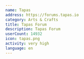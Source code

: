 ```yaml
---
name: Tapas
address: https://forums.tapas.io
category: Arts & Crafts
title: Tapas Forum
description: Tapas Forum
userCount: 14932
icon: tapas.png
activity: very high
language: en
---
```

